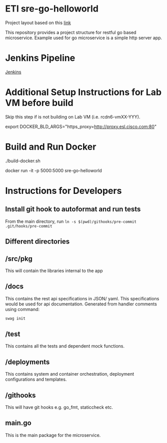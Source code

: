 # ETI sre-go-helloworld
Project layout based on this [link](https://github.com/golang-standards/project-layout)

This repository provides a project structure for restful go based microservice. Example used
for go microservice is a simple http server app.

# Jenkins Pipeline
[Jenkins](https://engci-private-sjc.cisco.com/jenkins/eti-sre/job/SRE/job/pipeline/job/sre-go-helloworld/)

# Additional Setup Instructions for Lab VM before build

Skip this step if is not building on Lab VM (i.e. rcdn6-vmXX-YYY).

export DOCKER_BLD_ARGS="https_proxy=http://proxy.esl.cisco.com:80"

# Build and Run Docker

./build-docker.sh

docker run -it -p 5000:5000 sre-go-helloworld

# Instructions for Developers

## Install git hook to autoformat and run tests

From the main directory, run `ln -s $(pwd)/githooks/pre-commit .git/hooks/pre-commit`

## Different directories

## /src/pkg
  This will contain the libraries internal to the app

## /docs
  This contains the rest api specifications in JSON/ yaml. This specifications
  would be used for api documentation. Generated from handler comments using command:
```bash 
swag init
```

## /test
  This contains all the tests and dependent mock functions.

## /deployments
  This contains system and container orchestration, deployment configurations and templates.

## /githooks
  This will have git hooks e.g. go_fmt, staticcheck etc.

## main.go
  This is the main package for the microservice.


